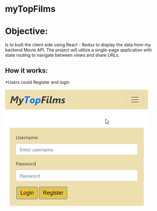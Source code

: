 # myTopFilms
 
# Objective:

Is to built the client side using React - Redux to display the data from 
my backend Movie API. The project will utilize a single-page application 
with state routing to navigate between views and share URLs.

## How it works:

*Users could Register and login

![GitHub Logo](/images/log_reg.png)
